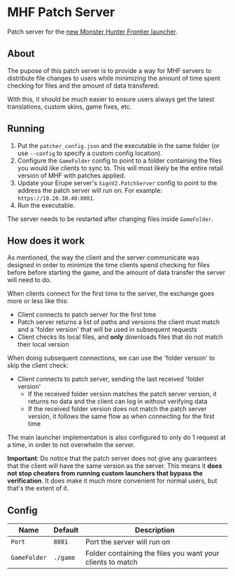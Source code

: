 # MHF Patch Server

Patch server for the [new Monster Hunter Frontier launcher](https://github.com/rockisch/mhf-launcher).

## About

The pupose of this patch server is to provide a way for MHF servers to distribute file changes to users while minimizing the amount of time spent checking for files and the amount of data transfered.

With this, it should be much easier to ensure users always get the latest translations, custom skins, game fixes, etc.

## Running

1. Put the `patcher_config.json` and the executable in the same folder (or use `--config` to specify a custom config location).
2. Configure the `GameFolder` config to point to a folder containing the files you would like clients to sync to. This will most likely be the entire retail version of MHF with patches applied.
3. Update your Erupe server's `SignV2.PatchServer` config to point to the address the patch server will run on. For example: `https://10.20.30.40:8081`.
4. Run the executable.

The server needs to be restarted after changing files inside `GameFolder`.

## How does it work

As mentioned, the way the client and the server communicate was designed in order to minimize the time clients spend checking for files before before starting the game, and the amount of data transfer the server will need to do.

When clients connect for the first time to the server, the exchange goes more or less like this:

- Client connects to patch server for the first time
- Patch server returns a list of paths and versions the client must match and a 'folder version' that will be used in subsequent requests
- Client checks its local files, and **only** downloads files that do not match their local version

When doing subsequent connections, we can use the 'folder version' to skip the client check:

- Client connects to patch server, sending the last received 'folder version'
    - If the received folder version matches the patch server version, it returns no data and the client can log in without verifying data
    - If the received folder version does not match the patch server version, it follows the same flow as when connecting for the first time

The main launcher implementation is also configured to only do 1 request at a time, in order to not overwhelm the server.

**Important**: Do notice that the patch server does not give any guarantees that the client will have the same version as the server. This means it **does not stop cheaters from running custom launchers that bypass the verification**. It does make it much more convenient for normal users, but that's the extent of it.

## Config

| Name | Default | Description |
| - | - | - |
| `Port` | `8081` | Port the server will run on
| `GameFolder` | `./game` | Folder containing the files you want your clients to match

